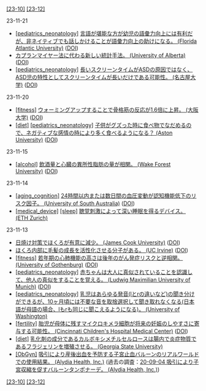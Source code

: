 [\[23-10\]](2310.md) [\[23-12\]](2312.md)

23-11-21
* [\[pediatrics_neonatology\]](pediatrics_neonatology.md) [言語が堪能な方が幼児の語彙力向上には有利だが、非ネイティブでも話しかけることが語彙力向上の助けになる。 (Florida Atlantic University)](https://www.fau.edu/newsdesk/articles/bilingual-vocabulary-study.php) ([DOI](http://doi.org/10.1017/S030500091900028X))
* [カプランマイヤー法に代わる新しい統計手法。 (University of Alberta)](https://www.ualberta.ca/folio/2023/10/new-statistical-tool-could-mean-clinical-trials-yield-better-information-with-fewer-patients.html) ([DOI](https://doi.org/10.3390/biomedinformatics3040052))
* [\[pediatrics_neonatology\]](pediatrics_neonatology.md) [長いスクリーンタイムがASDの原因ではなく、ASD児の特性としてスクリーンタイムが長いだけである可能性。 (名古屋大学)](https://www.med.nagoya-u.ac.jp/medical_J/research/pdf/Psy_230821.pdf) ([DOI](https://doi.org/10.1016/j.psychres.2023.115395))

23-11-20
* [\[fitness\]](fitness.md) [ウォーミングアップすることで骨格筋の反応が1.6倍に上昇。 (大阪大学)](http://www.protein.osaka-u.ac.jp/achievements/20231024/) ([DOI](https://doi.org/10.1085/jgp.202313414))
* [\[diet\]](diet.md) [\[pediatrics_neonatology\]](pediatrics_neonatology.md) [子供がグズった時に食べ物でなだめるので、ネガティブな感情の時により多く食べるようになる？ (Aston University)](https://www.aston.ac.uk/latest-news/children-young-four-eat-more-when-bored) ([DOI](https://doi.org/10.1016/j.foodqual.2023.105008))

23-11-15
* [\[alcohol\]](alcohol.md) [飲酒量と心臓の異所性脂肪の量が相関。 (Wake Forest University)](https://newsroom.wakehealth.edu/news-releases/2023/09/study-finds-heavy-alcohol-consumption-linked-to-ectopic-fat) ([DOI](https://doi.org/10.1161/JAHA.123.030470))

23-11-14
* [\[aging_cognition\]](aging_cognition.md) [24時間以内または数日間の血圧変動が認知機能低下のリスク因子。 (University of South Australia)](https://www.unisa.edu.au/media-centre/Releases/2023/fluctuating-blood-pressure-a-warning-sign-for-dementia-and-heart-disease/) ([DOI](https://doi.org/10.1016/j.cccb.2023.100181))
* [\[medical_device\]](medical_device.md) [\[sleep\]](sleep.md) [聴覚刺激によって深い睡眠を得るデバイス。 (ETH Zurich)](https://ethz.ch/en/news-and-events/eth-news/news/2017/11/get-a-better-nights-sleep.ethz_search.html)

23-11-13
* [日焼け対策でほくろが有意に減少。 (James Cook University)](https://www.jcu.edu.au/news/releases/2023/june/covering-children-checks-cancer) ([DOI](https://doi.org/10.3390/cancers15061762))
* [ほくろ内部に毛髪の成長を活性化させる分子がある。 (UC Irvine)](https://news.uci.edu/2023/06/21/uc-irvine-led-researchers-reveal-new-molecular-mechanism-for-stimulating-hair-growth/) ([DOI](https://doi.org/10.1038/s41586-023-06172-8))
* [\[fitness\]](fitness.md) [若年期の心肺機能の高さは後年のがん発症リスクと逆相関。 (University of Gothenburg)](https://www.gu.se/en/news/good-fitness-levels-in-youth-linked-to-lower-cancer-risk) ([DOI](https://doi.org/10.1136/bjsports-2022-106617))
* [\[pediatrics_neonatology\]](pediatrics_neonatology.md) [赤ちゃんは大人に真似されていることを認識して、他人の真似をすることを覚える。 (Ludwig Maximilian University of Munich)](https://www.lmu.de/en/about-lmu/structure/central-university-administration/communications-and-media-relations/press-room/press-release/origin-of-cultural-learning-babies-imitate-because-they-are-imitated-2.html) ([DOI](https://doi.org/10.1016/j.cub.2023.08.084))
* [\[pediatrics_neonatology\]](pediatrics_neonatology.md) [乳児はあらゆる発音(lとrの違いなど)の聞き分けができるが、10ヶ月頃には不要な音を取捨選択して聞き取れなくなる(日本語が母語の場合、lもrも同じに聞こえるようになる)。 (University of Washington)](https://doi.org/10.1111%2Fj.1751-228X.2011.01121.x)
* [\[fertility\]](fertility.md) [胎児が母体に残すマイクロキメラ細胞が将来の妊娠のしやすさに寄与する可能性。 (Cincinnati Children's Hospital Medical Center)](https://scienceblog.cincinnatichildrens.org/moms-ability-to-remember-prior-pregnancies-suggests-new-strategies-for-preventing-complications/) ([DOI](https://doi.org/10.1126/science.adf9325))
* [\[diet\]](diet.md) [乳化剤の成分であるカルボキシメチルセルロースは腸内で炎症物質であるフラジェリンを増殖させる。 (Georgia State University)](http://doi.org/10.1136/gutjnl-2016-313099)
* [\[ObGyn\]](ObGyn.md) [吸引により産後出血を予防する子宮止血バルーンのリアルワールドでの使用結果。 (Alydia Health, Inc.)](https://doi.org/10.1016/j.ajog.2022.11.1308) (過去の調査：[20-09-04 吸引により子宮収縮を促すバルーンタンポナーデ。 (Alydia Health, Inc.)](2009.md))

[\[23-10\]](2310.md) [\[23-12\]](2312.md)
